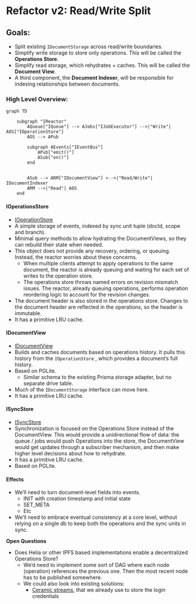 # Refactor v2: Read/Write Split

## Goals:

- Split existing `IDocumentStorage` across read/write boundaries.
- Simplify write storage to store only operations. This will be called the **Operations Store**.
- Simplify read storage, which rehydrates + caches. This will be called the **Document View**.
- A third component, the **Document Indexer**, will be responsible for indexing relationships between documents.

### High Level Overview:

```mermaid
graph TD

    subgraph "IReactor"
        AQueue["IQueue"] --> AJobs["IJobExecutor"] -->|"Write"| AOS["IOperationStore"]
        AOS --> APub

        subgraph AEvents["IEventBus"]
            APub["emit()"]
            ASub["on()"]
        end

    
        ASub --> ARM["IDocumentView"] <-->|"Read/Write"| IDocumentIndexer
        ARM -->|"Read"| AOS
    end
```

#### IOperationsStore

- [IOperationStore](IOperationStore.md)
- A simple storage of events, indexed by sync unit tuple (docId, scope and branch).
- Minimal query methods to allow hydrating the DocumentViews, so they can rebuild their state when needed.
- This object does not provide any recovery, ordering, or queuing. Instead, the reactor worries about these concerns.
    - When multiple clients attempt to apply operations to the same document, the reactor is already queuing and waiting for each set of writes to the operation store.
    - The operations store throws named errors on revision mismatch issues. The reactor, already queuing operations, performs operation reordering logic to account for the revision changes.
- The document header is also stored in the operations store. Changes to the document header are reflected in the operations, so the header is immutable.
- It has a primitive LRU cache.

#### IDocumentView

- [IDocumentView](IDocumentView.md)
- Builds and caches documents based on operations history. It pulls this history from the `IOperationStore` , which provides a document’s full history.
- Based on PGLite.
    - Similar schema to the existing Prisma storage adapter, but no separate drive table.
- Much of the `IDocumentStorage` interface can move here.
- It has a primitive LRU cache.

#### ISyncStore

- [ISyncStore](ISyncStore.md)
- Synchronization is focused on the Operations Store instead of the DocumentView. This would provide a unidirectional flow of data: the queue / jobs would push Operations into the store, the DocumentView would get updates through a subscriber mechanism, and then make higher level decisions about how to rehydrate.
- It has a primitive LRU cache.
- Based on PGLite.

#### Effects

- We’ll need to turn document-level fields into events.
    - INIT with creation timestamp and initial state
    - SET_META
    - Etc
- We’ll need to embrace eventual consistency at a core level, without relying on a single db to keep both the operations and the sync units in sync.

**Open Questions**

- Does Helia or other IPFS based implementations enable a decentralized Operations Store?
    - We’d need to implement some sort of DAG where each node (operation) references the previous one. Then the most recent node has to be published somewhere.
    - We could also look into existing solutions:
        - [Ceramic streams](https://developers.ceramic.network/docs/protocol/js-ceramic/streams/streams-index), that we already use to store the login credentials